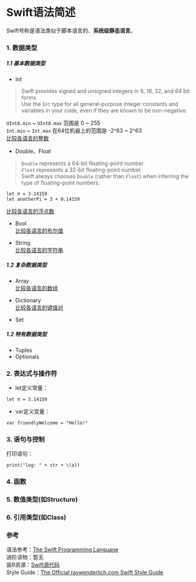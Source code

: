 # Swift语法简述
Swift号称是语法类似于脚本语言的、**系统级静态语言**。  

### 1. 数据类型

##### 1.1 基本数据类型
* Int  
> Swift provides signed and unsigned integers in 8, 16, 32, and 64 bit forms.  
> Use the `Int` type for all general-purpose integer constants and variables in your code, even if they are known to be non-negative.  

 `UInt8.min` ~ `UInt8.max` 范围是 0 ~ 255  
 `Int.min` ~ `Int.max` 在64位机器上的范围是 -2^63 ~ 2^63  
 [比较各语言的整数]()

* Double、Float  
> `Double` represents a 64-bit floating-point number.  
> `Float` represents a 32-bit floating-point number.  
> Swift always chooses `Double` (rather than `Float`) when inferring the type of floating-point numbers.

 ```
 let π = 3.14159
 let anotherPi = 3 + 0.14159
 ```
 
 [比较各语言的浮点数]()

* Bool  
 [比较各语言的布尔值]()

* String  
 [比较各语言的字符串]()

##### 1.2 复杂数据类型
* Array  
 [比较各语言的数组]()

* Dictionary  
 [比较各语言的键值对]()

* Set  

##### 1.2 特有数据类型
* Tuples  
* Optionals  

### 2. 表达式与操作符
* let定义常量：
```
let π = 3.14159
```

* var定义变量：
```
var friendlyWelcome = "Hello!"
```



### 3. 语句与控制
打印语句：
```
print("log: " + str + \(a))
```

### 4. 函数

### 5. 数值类型(如Structure)

### 6. 引用类型(如Class)

### 参考
语法参考：[The Swift Programming Language](https://developer.apple.com/library/ios/documentation/Swift/Conceptual/Swift_Programming_Language)  
进阶读物：暂无  
装B资源：[Swift源代码](https://github.com/apple/swift)  
Style Guide：[The Official raywenderlich.com Swift Style Guide](https://github.com/raywenderlich/swift-style-guide)  
